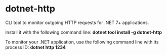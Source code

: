 # dotnet-http
CLI tool to monitor outgoing HTTP requests for .NET 7+ applications.

Install it with the following command line: **dotnet tool install -g dotnet-http**

To monitor your .NET application, use the following command line with its process ID: **dotnet http 1234**




